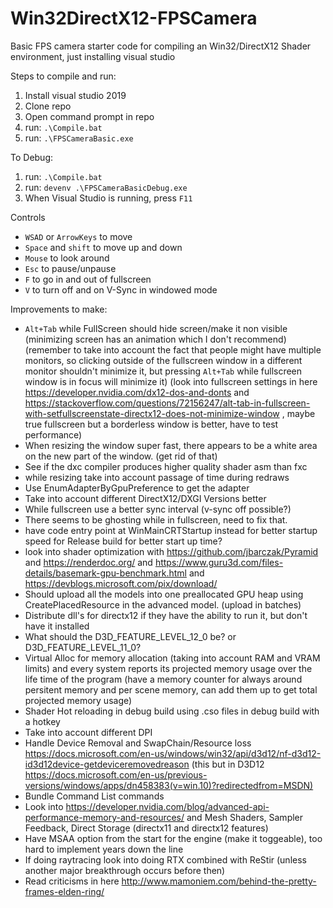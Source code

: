 # Win32DirectX12-FPSCamera
Basic FPS camera starter code for compiling an Win32/DirectX12 Shader environment, just installing visual studio


Steps to compile and run:
1) Install visual studio 2019
2) Clone repo
3) Open command prompt in repo
4) run: `.\Compile.bat`
5) run: `.\FPSCameraBasic.exe`

To Debug:
1) run: `.\Compile.bat`
2) run: `devenv .\FPSCameraBasicDebug.exe`
3) When Visual Studio is running, press `F11`

Controls
- `WSAD` or `ArrowKeys` to move
- `Space` and `shift` to move up and down
- `Mouse` to look around
- `Esc` to pause/unpause
- `F` to go in and out of fullscreen
- `V` to turn off and on V-Sync in windowed mode

Improvements to make:
- `Alt+Tab` while FullScreen should hide screen/make it non visible (minimizing screen has an animation which I don't recommend) (remember to take into account the fact that people might have multiple monitors, so clicking outside of the fullscreen window in a different monitor shouldn't minimize it, but pressing `Alt+Tab` while fullscreen window is in focus will minimize it) (look into fullscreen settings in here https://developer.nvidia.com/dx12-dos-and-donts and https://stackoverflow.com/questions/72156247/alt-tab-in-fullscreen-with-setfullscreenstate-directx12-does-not-minimize-window , maybe true fullscreen but a borderless window is better, have to test performance)
- When resizing the window super fast, there appears to be a white area on the new part of the window. (get rid of that)
- See if the dxc compiler produces higher quality shader asm than fxc
- while resizing take into account passage of time during redraws
- Use EnumAdapterByGpuPreference to get the adapter
- Take into account different DirectX12/DXGI Versions better
- While fullscreen use a better sync interval (v-sync off possible?)
- There seems to be ghosting while in fullscreen, need to fix that.
- have code entry point at WinMainCRTStartup instead for better startup speed for Release build for better start up time?
- look into shader optimization with https://github.com/jbarczak/Pyramid and https://renderdoc.org/ and https://www.guru3d.com/files-details/basemark-gpu-benchmark.html and https://devblogs.microsoft.com/pix/download/
- Should upload all the models into one preallocated GPU heap using CreatePlacedResource in the advanced model. (upload in batches)
- Distribute dll's for directx12 if they have the ability to run it, but don't have it installed
- What should the D3D_FEATURE_LEVEL_12_0 be? or D3D_FEATURE_LEVEL_11_0?
- Virtual Alloc for memory allocation (taking into account RAM and VRAM limits) and every system reports its projected memory usage over the life time of the program (have a memory counter for always around persitent memory and per scene memory, can add them up to get total projected memory usage)
- Shader Hot reloading in debug build using .cso files in debug build with a hotkey
- Take into account different DPI
- Handle Device Removal and SwapChain/Resource loss https://docs.microsoft.com/en-us/windows/win32/api/d3d12/nf-d3d12-id3d12device-getdeviceremovedreason (this but in D3D12 https://docs.microsoft.com/en-us/previous-versions/windows/apps/dn458383(v=win.10)?redirectedfrom=MSDN)
- Bundle Command List commands
- Look into https://developer.nvidia.com/blog/advanced-api-performance-memory-and-resources/ and  Mesh Shaders, Sampler Feedback, Direct Storage (directx11 and directx12 features)
- Have MSAA option from the start for the engine (make it toggeable), too hard to implement years down the line
- If doing raytracing look into doing RTX combined with ReStir (unless another major breakthrough occurs before then)
- Read criticisms in here http://www.mamoniem.com/behind-the-pretty-frames-elden-ring/
